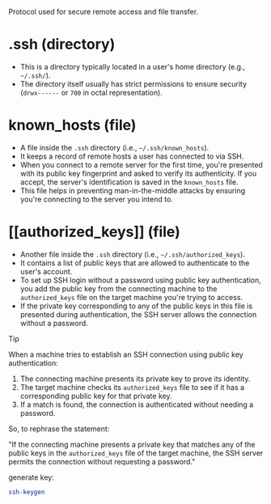 Protocol used for secure remote access and file transfer.

# .ssh (directory)
  - This is a directory typically located in a user's home directory (e.g., `~/.ssh/`).
  - The directory itself usually has strict permissions to ensure security (`drwx------` or `700` in octal representation).


# known_hosts (file)
- A file inside the `.ssh` directory (i.e., `~/.ssh/known_hosts`).
- It keeps a record of remote hosts a user has connected to via SSH.
- When you connect to a remote server for the first time, you're presented with its public key fingerprint and asked to verify its authenticity. If you accept, the server's identification is saved in the `known_hosts` file.
- This file helps in preventing man-in-the-middle attacks by ensuring you're connecting to the server you intend to.

# [[authorized_keys]] (file)
- Another file inside the `.ssh` directory (i.e., `~/.ssh/authorized_keys`).
- It contains a list of public keys that are allowed to authenticate to the user's account.
- To set up SSH login without a password using public key authentication, you add the public key from the connecting machine to the `authorized_keys` file on the target machine you're trying to access.
- If the private key corresponding to any of the public keys in this file is presented during authentication, the SSH server allows the connection without a password.

> [!tip]
> When a machine tries to establish an SSH connection using public key authentication:
> 
> 1. The connecting machine presents its private key to prove its identity.
> 2. The target machine checks its `authorized_keys` file to see if it has a corresponding public key for that private key.
> 3. If a match is found, the connection is authenticated without needing a password.
> 
> So, to rephrase the statement:
> 
> "If the connecting machine presents a private key that matches any of the public keys in the `authorized_keys` file of the target machine, the SSH server permits the connection without requesting a password."


generate key:
```bash
ssh-keygen
```

